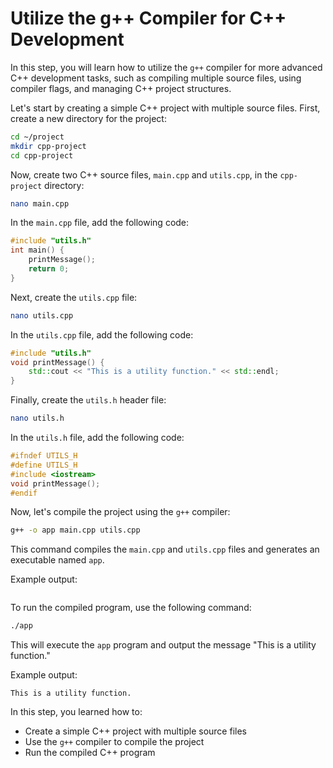 # Utilize the g++ Compiler for C++ Development

In this step, you will learn how to utilize the `g++` compiler for more advanced C++ development tasks, such as compiling multiple source files, using compiler flags, and managing C++ project structures.

Let's start by creating a simple C++ project with multiple source files. First, create a new directory for the project:

```bash
cd ~/project
mkdir cpp-project
cd cpp-project
```

Now, create two C++ source files, `main.cpp` and `utils.cpp`, in the `cpp-project` directory:

```bash
nano main.cpp
```

In the `main.cpp` file, add the following code:

```cpp
#include "utils.h"
int main() {
    printMessage();
    return 0;
}
```

Next, create the `utils.cpp` file:

```bash
nano utils.cpp
```

In the `utils.cpp` file, add the following code:

```cpp
#include "utils.h"
void printMessage() {
    std::cout << "This is a utility function." << std::endl;
}
```

Finally, create the `utils.h` header file:

```bash
nano utils.h
```

In the `utils.h` file, add the following code:

```cpp
#ifndef UTILS_H
#define UTILS_H
#include <iostream>
void printMessage();
#endif
```

Now, let's compile the project using the `g++` compiler:

```bash
g++ -o app main.cpp utils.cpp
```

This command compiles the `main.cpp` and `utils.cpp` files and generates an executable named `app`.

Example output:

```

```

To run the compiled program, use the following command:

```bash
./app
```

This will execute the `app` program and output the message "This is a utility function."

Example output:

```
This is a utility function.
```

In this step, you learned how to:

- Create a simple C++ project with multiple source files
- Use the `g++` compiler to compile the project
- Run the compiled C++ program

